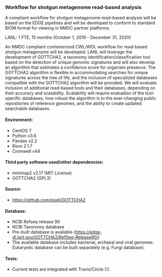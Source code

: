 ### Workflow for shotgun metagenome read-based analysis
A compliant workflow for shotgun metagenome read-based analysis will be based on the EDGE pipelines and will be developed to conform to standard BIOM format for viewing in NMDC partner platforms.

LANL: 1 FTE, 15 months (October 1, 2019 - December 31, 2020)

An NMDC compliant containerized CWL/WDL workflow for read-based shotgun metagenome will be developed. LANL will leverage the development of GOTTCHA2, a taxonomy identification/classification tool based on the detection of unique genomic signatures and will also develop an algorithm that estimates a confidence score for organism presence. The GOTTCHA2 algorithm is flexible in accommodating searches for unique signatures across the tree of life, and the inclusion of specialized databases compatible with the GOTTCHA2 algorithm will be provided. We will evaluate inclusion of additional read-based tools and their databases, depending on their accuracy and scalability. Scalability will require evaluation of the tool-specific databases, how robust the algorithm is to the ever-changing public repositories of reference genomes, and the ability to create updated searchable databases.

#### Environment:
 - CentOS 7
 - Python v3.6 
 - Pandas v2.2
 - Biom 2.1.7
 - Cromwell v44
 
#### Third party software used/other dependencies:
 - minimap2 v2.17 (MIT License)
 - GOTTCHA2 (GPL3)

#### Source:
 - https://github.com/poeli/GOTTCHA2

#### Database:
 - NCBI Refseq release 90
 - NCBI Taxonomy database
 - Pre-built database is available (https://edge-dl.lanl.gov/GOTTCHA2/RefSeq-Release90/)
 - The available database includes bacterial, archaeal and viral genomes. Eukaryotic database can be built separately (e.g. Fungi database). 

#### Tests:
 - Current tests are integrated with Travis/Circle CI.
